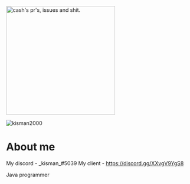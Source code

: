 <img height="295em" src="https://activity-graph.herokuapp.com/graph?username=kisman2000&theme=gruvbox" alt="cash's pr's, issues and shit.">
<p> <img src="https://github-readme-stats.vercel.app/api?username=kisman2000&show_icons=true&hide_border=true&theme=dark" alt="kisman2000" /> </p>
</a></div>

# About me
My discord - \_kisman_#5039
My client - https://discord.gg/XXvgV9YgS8

Java programmer
